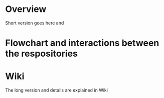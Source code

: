 # Overview
Short version goes here and 

# Flowchart and interactions between the respositories

# Wiki
The long version and details are explained in Wiki 
